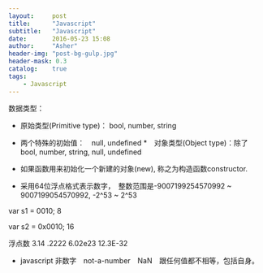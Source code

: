 ```yaml
---
layout:     post
title:      "Javascript"
subtitle:   "Javascript"
date:       2016-05-23 15:08
author:     "Asher"
header-img: "post-bg-gulp.jpg"
header-mask: 0.3
catalog:    true
tags:
    - Javascript
---
```


数据类型：

* 原始类型(Primitive type)： bool, number, string
* 两个特殊的初始值：　null, undefined
*　对象类型(Object type)：除了　bool, number, string, null, undefined

* 如果函数用来初始化一个新建的对象(new), 称之为构造函数constructor.

* 采用64位浮点格式表示数字，　整数范围是-9007199254570992 ~ 9007199054570992,  -2^53 ~ 2^53

var s1 = 0010; 8

var s2 = 0x0010; 16

浮点数
3.14
.2222
6.02e23
12.3E-32

* javascript 非数字　not-a-number　NaN　跟任何值都不相等，包括自身。
